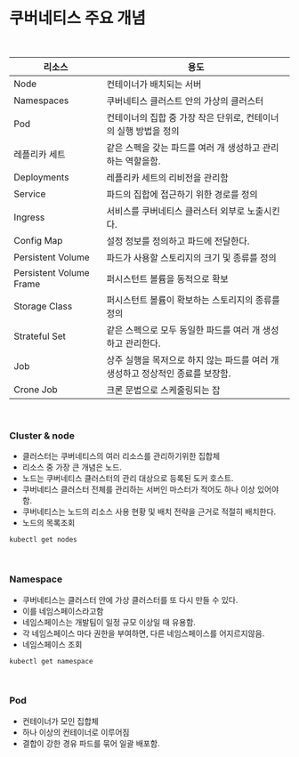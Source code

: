 # 쿠버네티스 주요 개념

<br>

| 리소스               | 용도                                                                           |
|----------------------|--------------------------------------------------------------------------------|
| Node                 | 컨테이너가 배치되는 서버                                                       |
| Namespaces         | 쿠버네티스 클러스트 안의 가상의 클러스터                                       |
| Pod                 | 컨테이너의 집합 중 가장 작은 단위로, 컨테이너의 실행 방법을 정의               |
| 레플리카 세트        | 같은 스펙을 갖는 파드를 여러 개 생성하고 관리하는 역할을함.                    |
| Deployments         | 레플리카 세트의 리비전을 관리함                                                |
| Service               | 파드의 집합에 접근하기 위한 경로를 정의                                        |
| Ingress             | 서비스를 쿠버네티스 클러스터 외부로 노출시킨다.                                |
| Config Map             | 설정 정보를 정의하고 파드에 전달한다.                                          |
| Persistent Volume       | 파드가 사용할 스토리지의 크기 및 종류를 정의                                   |
| Persistent Volume Frame | 퍼시스턴트 볼륨을 동적으로 확보                                                |
| Storage Class       | 퍼시스턴트 볼륨이 확보하는 스토리지의 종류를 정의                              |
| Strateful Set    | 같은 스펙으로 모두 동일한 파드를 여러 개 생성하고 관리한다.                    |
| Job                   | 상주 실행을 목저으로 하지 않는 파드를 여러 개 생성하고 정상적인 종료를 보장함. |
| Crone Job               | 크론 문법으로 스케줄링되는 잡                                                  |

<br>

### Cluster & node

- 클러스터는 쿠버네티스의 여러 리소스를 관리하기위한 집합체
- 리소스 중 가장 큰 개념은 노드.
- 노드는 쿠버네티스 클러스터의 관리 대상으로 등록된 도커 호스트.
- 쿠버네티스 클러스터 전체를 관리하는 서버인 마스터가 적어도 하나 이상 있어야 함.
- 쿠버네티스는 노드의 리소스 사용 현황 및 배치 전략을 근거로 적절히 배치한다.
- 노드의 목록조회 

```
kubectl get nodes
```

<br>
 
### Namespace 

- 쿠버네티스는 클러스터 안에 가상 클러스터를 또 다시 만들 수 있다.
- 이를 네임스페이스라고함
- 네임스페이스는 개발팀이 일정 규모 이상일 때 유용함.
- 각 네임스페이스 마다 권한을 부여하면, 다른 네임스페이스를 어지르지않음.
- 네임스페이스 조회

```
kubectl get namespace
```

<br>

### Pod

- 컨테이너가 모인 집합체
- 하나 이상의 컨테이너로 이루어짐
- 결합이 강한 경유 파드를 묶어 일괄 배포함.